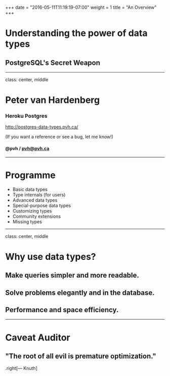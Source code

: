 +++
date = "2016-05-11T11:19:19-07:00"
weight = 1
title = "An Overview"
+++

# Understanding the power of data types
## PostgreSQL's Secret Weapon

---

class: center, middle

# Peter van Hardenberg
### Heroku Postgres

http://postgres-data-types.pvh.ca/

(If you want a reference or see a bug, let me know!)

#### @pvh / pvh@pvh.ca

---

# Programme

 * Basic data types
 * Type internals (for users)
 * Advanced data types
 * Special-purpose data types
 * Customizing types
 * Community extensions
 * Missing types

---

class: center, middle

# Why use data types?

## Make queries simpler and more readable.

## Solve problems elegantly and in the database.

## Performance and space efficiency.


---

# Caveat Auditor

## "The root of all evil is premature optimization."
.right[— Knuth]

